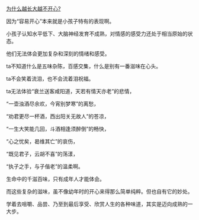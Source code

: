 [为什么越长大越不开心?](https://www.zhihu.com/question/21928824/answer/1599512995)

因为“容易开心”本来就是小孩子特有的表现啊。

小孩子认知水平低下、大脑神经发育不成熟，对情感的感受力还处于相当原始的状态。

他们无法体会更加复杂和深刻的情绪和感受。

ta不知道什么是五味杂陈，百感交集，什么是别有一番滋味在心头。

ta不会笑着流泪，也不会流着泪祝福。

ta无法体验“衰兰送客咸阳道，天若有情天亦老”的悲情，

“一壶浊酒尽余欢，今宵别梦寒”的离愁，

“劝君更尽一杯酒，西出阳关无故人”的苍凉，

“一生大笑能几回，斗酒相逢须醉倒”的畅快，

“心之忧矣，曷维其亡”的哀伤，

“既见君子，云胡不喜”的荡漾，

“执子之手，与子偕老”的温柔啊。

  

生命中的千滋百味，只有成年人才能体会。

而这些复杂的滋味，虽不像幼年时的开心来得那么简单纯粹。但也自有它的妙处。

学着去咀嚼、品尝、乃至到最后享受、欣赏人生的各种味道，其实是迈向成熟的一大步。

  
  


